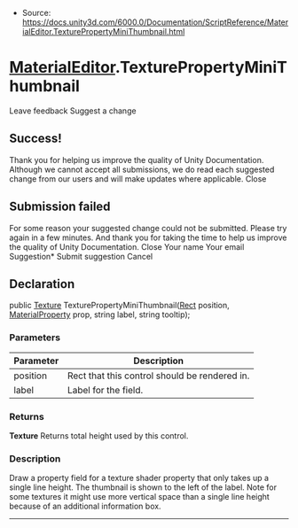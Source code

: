 * Source: https://docs.unity3d.com/6000.0/Documentation/ScriptReference/MaterialEditor.TexturePropertyMiniThumbnail.html

#  [MaterialEditor](https://docs.unity3d.com/6000.0/Documentation/ScriptReference/MaterialEditor.html).TexturePropertyMiniThumbnail
Leave feedback
Suggest a change
## Success!
Thank you for helping us improve the quality of Unity Documentation. Although we cannot accept all submissions, we do read each suggested change from our users and will make updates where applicable.
Close
## Submission failed
For some reason your suggested change could not be submitted. Please <a>try again</a> in a few minutes. And thank you for taking the time to help us improve the quality of Unity Documentation.
Close
Your name Your email Suggestion* Submit suggestion
Cancel
## Declaration
public [Texture](https://docs.unity3d.com/6000.0/Documentation/ScriptReference/Texture.html) TexturePropertyMiniThumbnail([Rect](https://docs.unity3d.com/6000.0/Documentation/ScriptReference/Rect.html) position, [MaterialProperty](https://docs.unity3d.com/6000.0/Documentation/ScriptReference/MaterialProperty.html) prop, string label, string tooltip); 
### Parameters
Parameter | Description  
---|---  
position | Rect that this control should be rendered in.  
label | Label for the field.  
### Returns
**Texture** Returns total height used by this control. 
### Description
Draw a property field for a texture shader property that only takes up a single line height.
The thumbnail is shown to the left of the label. Note for some textures it might use more vertical space than a single line height because of an additional information box.
* * *

